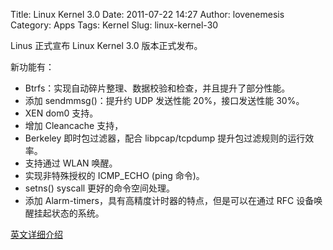 Title: Linux Kernel 3.0
Date: 2011-07-22 14:27
Author: lovenemesis
Category: Apps
Tags: Kernel
Slug: linux-kernel-30

Linus 正式宣布 Linux Kernel 3.0 版本正式发布。

新功能有：

-   Btrfs：实现自动碎片整理、数据校验和检查，并且提升了部分性能。
-   添加 sendmmsg()：提升约 UDP 发送性能 20%，接口发送性能 30%。
-   XEN dom0 支持。
-   增加 Cleancache 支持，
-   Berkeley 即时包过滤器，配合 libpcap/tcpdump
    提升包过滤规则的运行效率。
-   支持通过 WLAN 唤醒。
-   实现非特殊授权的 ICMP\_ECHO (ping 命令)。
-   setns() syscall 更好的命令空间处理。
-   添加 Alarm-timers，具有高精度计时器的特点，但是可以在通过 RFC
    设备唤醒挂起状态的系统。

[英文详细介绍](http://kernelnewbies.org/Linux_3.0)
